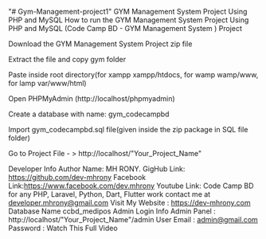 "# Gym-Management-project1" 
GYM Management System Project Using PHP and MySQL
How to run the GYM Management System Project Using PHP and MySQL (Code Camp BD - GYM Management System ) Project

Download the GYM Management System Project zip file

Extract the file and copy gym folder

Paste inside root directory(for xampp xampp/htdocs, for wamp wamp/www, for lamp var/www/html)

Open PHPMyAdmin (http://localhost/phpmyadmin)

Create a database with name: gym_codecampbd

Import gym_codecampbd.sql file(given inside the zip package in SQL file folder)

Go to Project File - > http://localhost/"Your_Project_Name"

Developer Info
Author Name: MH RONY.
GigHub Link: https://github.com/dev-mhrony
Facebook Link:https://www.facebook.com/dev.mhrony
Youtube Link: Code Camp BD
for any PHP, Laravel, Python, Dart, Flutter work contact me at developer.mhrony@gmail.com
Visit My Website : https://dev-mhrony.com
Database Name
ccbd_medipos
Admin Login Info
Admin Panel : http://localhost/"Your_Project_Name"/admin
User Email : admin@gmail.com
Password : Watch This Full Video
